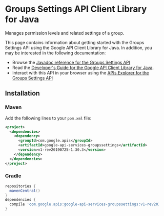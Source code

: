 # Groups Settings API Client Library for Java

Manages permission levels and related settings of a group.

This page contains information about getting started with the Groups Settings API
using the Google API Client Library for Java. In addition, you may be interested
in the following documentation:

* Browse the [Javadoc reference for the Groups Settings API][javadoc]
* Read the [Developer's Guide for the Google API Client Library for Java][google-api-client].
* Interact with this API in your browser using the [APIs Explorer for the Groups Settings API][api-explorer]

## Installation

### Maven

Add the following lines to your `pom.xml` file:

```xml
<project>
  <dependencies>
    <dependency>
      <groupId>com.google.apis</groupId>
      <artifactId>google-api-services-groupssettings</artifactId>
      <version>v1-rev20190725-1.30.3</version>
    </dependency>
  </dependencies>
</project>
```

### Gradle

```gradle
repositories {
  mavenCentral()
}
dependencies {
  compile 'com.google.apis:google-api-services-groupssettings:v1-rev20190725-1.30.3'
}
```

[javadoc]: https://googleapis.dev/java/google-api-services-groupssettings/latest/index.html
[google-api-client]: https://github.com/googleapis/google-api-java-client/
[api-explorer]: https://developers.google.com/apis-explorer/#p/groupssettings/v1/
